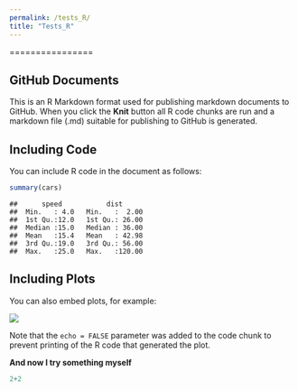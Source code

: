```yaml
---
permalink: /tests_R/
title: "Tests_R"
---
```


================

## GitHub Documents

This is an R Markdown format used for publishing markdown documents to GitHub. When you click the **Knit** button all R code chunks are run and a markdown file (.md) suitable for publishing to GitHub is generated.

## Including Code

You can include R code in the document as follows:

``` r
summary(cars)
```

    ##      speed           dist       
    ##  Min.   : 4.0   Min.   :  2.00  
    ##  1st Qu.:12.0   1st Qu.: 26.00  
    ##  Median :15.0   Median : 36.00  
    ##  Mean   :15.4   Mean   : 42.98  
    ##  3rd Qu.:19.0   3rd Qu.: 56.00  
    ##  Max.   :25.0   Max.   :120.00

## Including Plots

You can also embed plots, for example:

![](https://aymeric-collart.github.io/files/Test_Github_with_R_files/figure-gfm/pressure-1.png)<!-- -->

Note that the `echo = FALSE` parameter was added to the code chunk to prevent printing of the R code that generated the plot.

**And now I try something myself**

``` r
2+2
```
